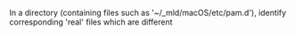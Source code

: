 In a directory (containing files such as '~/_mld/macOS/etc/pam.d'), identify corresponding 'real' files which are different

